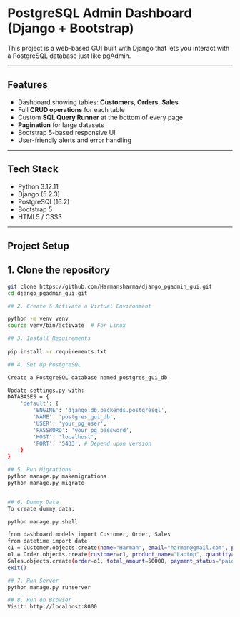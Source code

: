 #  PostgreSQL Admin Dashboard (Django + Bootstrap)

This project is a web-based GUI built with Django that lets you interact with a PostgreSQL database just like pgAdmin.

---

##  Features

-  Dashboard showing tables: **Customers**, **Orders**, **Sales**
-  Full **CRUD operations** for each table
-  Custom **SQL Query Runner** at the bottom of every page
-  **Pagination** for large datasets
-  Bootstrap 5-based responsive UI
-  User-friendly alerts and error handling

---

##  Tech Stack

- Python 3.12.11
- Django (5.2.3)
- PostgreSQL(16.2)
- Bootstrap 5
- HTML5 / CSS3

---

## Project Setup

## 1. Clone the repository

```bash
git clone https://github.com/Harmansharma/django_pgadmin_gui.git
cd django_pgadmin_gui.git

## 2. Create & Activate a Virtual Environment

python -m venv venv
source venv/bin/activate  # For Linux

## 3. Install Requirements
   
pip install -r requirements.txt

## 4. Set Up PostgreSQL

Create a PostgreSQL database named postgres_gui_db

Update settings.py with:
DATABASES = {
    'default': {
        'ENGINE': 'django.db.backends.postgresql',
        'NAME': 'postgres_gui_db',
        'USER': 'your_pg_user',
        'PASSWORD': 'your_pg_password',
        'HOST': 'localhost',
        'PORT': '5433', # Depend upon version
    }
}

## 5. Run Migrations
python manage.py makemigrations
python manage.py migrate


## 6. Dummy Data
To create dummy data:

python manage.py shell

from dashboard.models import Customer, Order, Sales
from datetime import date
c1 = Customer.objects.create(name="Harman", email="harman@gmail.com", phone="9123456789")
o1 = Order.objects.create(customer=c1, product_name="Laptop", quantity=1, order_date=date.today())
Sales.objects.create(order=o1, total_amount=50000, payment_status="paid")
exit()

## 7. Run Server
python manage.py runserver

## 8. Run on Browser
Visit: http://localhost:8000

